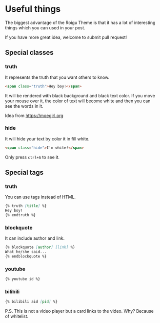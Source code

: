 # Useful things

The biggest advantage of the Roigu Theme is that it has a lot of interesting things which you can used in your post.

If you have more great idea, welcome to submit pull request!

## Special classes

### truth

It represents the truth that you want others to know.

```markdown
<span class="truth">Hey boy!</span>
```

It will be rendered with black background and black text color. If you move your mouse over it, the color of text will become white and then you can see the words in it.

Idea from <https://moegirl.org>

### hide

It will hide your text by color it in fill white.

```markdown
<span class="hide">I'm white!</span>
```

Only press `ctrl+A` to see it.

## Special tags

### truth

You can use tags instead of HTML.

```markdown
{% truth [title] %}
Hey boy!
{% endtruth %}
```

### blockquote

It can include author and link.

```markdown
{% blockquote [author] [link] %}
What he/she said...
{% endblockquote %}
```

### youtube

```markdown
{% youtube id %}
```

### bilibili

```markdown
{% bilibili aid [pid] %}
```

P.S. This is not a video player but a card links to the video. Why? Because of whitelist.
